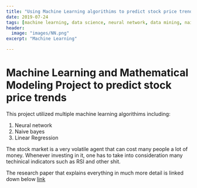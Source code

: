```yaml
---
title: "Using Machine Learning algorithims to predict stock price trends"
date: 2019-07-24
tags: [machine learning, data science, neural network, data mining, naive bayes]
header:
  image: "images/NN.png"
excerpt: "Machine Learning"

---
```

# Machine Learning and Mathematical Modeling Project to predict stock price trends
  This project utilized multiple machine learning algorithims including:
  1. Neural network
  2. Naive bayes
  3. Linear Regression

  The stock market is a very volatile agent that can cost many people a lot of money. Whenever investing in it, one has to take into consideration many techinical indicators such as RSI and other shit.

  The research paper that explains everything in much more detail is linked down below [link](https://docs.google.com/document/d/1CH2NBqQ97SmrK-o2fUZSxCD8w3tXd9uhHxf5t3MG4to/edit?usp=sharing)
